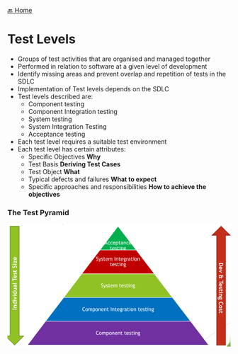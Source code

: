 [🔙 Home](../home.md)



# Test Levels
* Groups of test activities that are organised and managed together
* Performed in relation to software at a given level of development
* Identify missing areas and prevent overlap and repetition of tests in the SDLC
* Implementation of Test levels depends on the SDLC
* Test levels described are:
  * Component testing
  * Component Integration testing
  * System testing
  * System Integration Testing
  * Acceptance testing
* Each test level requires a suitable test environment
* Each test level has certain attributes:
  * Specific Objectives **Why**
  * Test Basis **Deriving Test Cases**
  * Test Object **What**
  * Typical defects and failures **What to expect**
  * Specific approaches and responsibilities **How to achieve the objectives**

### The Test Pyramid
![image19.png](assets/image19.png)